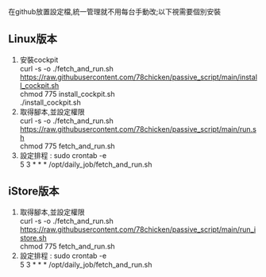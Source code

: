 在github放置設定檔,統一管理就不用每台手動改;以下視需要個別安裝  

Linux版本
---
1. 安裝cockpit  
curl -s -o ./fetch_and_run.sh https://raw.githubusercontent.com/78chicken/passive_script/main/install_cockpit.sh    
chmod 775 install_cockpit.sh    
./install_cockpit.sh  
2. 取得腳本,並設定權限  
curl -s -o ./fetch_and_run.sh https://raw.githubusercontent.com/78chicken/passive_script/main/run.sh  
chmod 775 fetch_and_run.sh  
3. 設定排程 : sudo crontab -e  
  5 3 * * * /opt/daily_job/fetch_and_run.sh    


iStore版本  
---
1. 取得腳本,並設定權限  
curl -s -o ./fetch_and_run.sh https://raw.githubusercontent.com/78chicken/passive_script/main/run_istore.sh  
chmod 775 fetch_and_run.sh  
2. 設定排程 : sudo crontab -e  
  5 3 * * * /opt/daily_job/fetch_and_run.sh    
